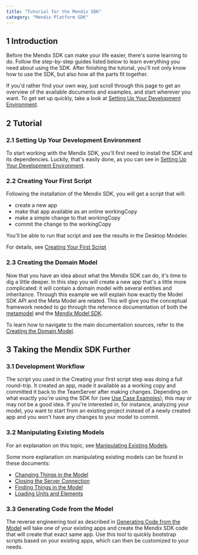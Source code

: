 ```yaml
---
title: "Tutorial for the Mendix SDK"
category: "Mendix Platform SDK"
---
```


## 1 Introduction

Before the Mendix SDK can make your life easier, there's some learning to do. Follow the step-by-step guides listed below to learn everything you need about using the SDK. After finishing the tutorial, you'll not only know how to use the SDK, but also how all the parts fit together.

If you'd rather find your own way, just scroll through this page to get an overview of the available documents and examples, and start wherever you want. To get set up quickly, take a look at [Setting Up Your Development Environment](setting-up-your-development-environment).

## 2 Tutorial

### 2.1 Setting Up Your Development Environment

To start working with the Mendix SDK, you'll first need to install the SDK and its dependencies. Luckily, that's easily done, as you can see in [Setting Up Your Development Environment](setting-up-your-development-environment).

### 2.2 Creating Your First Script

Following the installation of the Mendix SDK, you will get a script that will:

*   create a new app
*   make that app available as an online workingCopy
*   make a simple change to that workingCopy
*   commit the change to the workingCopy

You'll be able to run that script and see the results in the Desktop Modeler.

For details, see [Creating Your First Script](creating-your-first-script)

### 2.3 Creating the Domain Model

Now that you have an idea about what the Mendix SDK can do, it's time to dig a little deeper. In this step you will create a new app that's a little more complicated: it will contain a domain model with several entities and inheritance. Through this example we will explain how exactly the Model SDK API and the Meta Model are related. This will give you the conceptual framework needed to go through the reference documentation of both the [metamodel](reference-documentation) and the [Mendix Model SDK](https://apidocs.mendix.com/modelsdk/latest/index.html).

To learn how to navigate to the main documentation sources, refer to the [Creating the Domain Model](creating-the-domain-model).

## 3 Taking the Mendix SDK Further

### 3.1 Development Workflow

The script you used in the Creating your first script step was doing a full round-trip. It created an app, made it available as a working copy and committed it back to the TeamServer after making changes. Depending on what exactly you're using the SDK for (see [Use Case Examples](use-case-examples)), this may or may not be a good idea. If you're interested in, for instance, analyzing your model, you want to start from an existing project instead of a newly created app and you won't have any changes to your model to commit.

### 3.2 Manipulating Existing Models

For an explanation on this topic, see [Manipulating Existing Models](manipulating-existing-models).

Some more explanation on manipulating existing models can be found in these documents:

*   [Changing Things in the Model](changing-things-in-the-model)
*   [Closing the Server Connection](closing-the-server-connection)
*   [Finding Things in the Model](finding-things-in-the-model)
*   [Loading Units and Elements](loading-units-and-elements)

### 3.3 Generating Code from the Model

The reverse engineering tool as described in [Generating Code from the Model](generating-code-from-the-model) will take one of your existing apps and create the Mendix SDK code that will create that exact same app. Use this tool to quickly bootstrap scripts based on your existing apps, which can then be customized to your needs.
